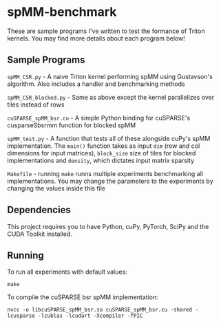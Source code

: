 # spMM-benchmark
These are sample programs I've written to test the formance of Triton kernels. You may find more details about each program below!

## Sample Programs
`spMM_CSR.py`  - A naive Triton kernel performing spMM using Gustavson's algorithm. Also includes a handler and benchmarking methods 

`spMM_CSR_blocked.py` - Same as above except the kernel parallelizes over tiles instead of rows 

`cuSPARSE_spMM_bsr.cu` - A simple Python binding for cuSPARSE's cusparseSbsrmm function for blocked spMM 

`spMM_test.py` - A function that tests all of these alongside cuPy's spMM implementation. The `main()` function takes as input `dim` 
(row and col dimensions for input matrices), `block_size` size of tiles for blocked implementations and `density`, which dictates input matrix sparsity 

`Makefile` - running `make` runns multiple experiments benchmarking all implementations. You may change the parameters to the experiments by changing the values inside this file

## Dependencies
This project requires you to have Python, cuPy, PyTorch, SciPy and the CUDA Toolkit installed.

## Running
To run all experiments with default values:
```
make
```

To compile the cuSPARSE bsr spMM implementation:
```
nvcc -o libcuSPARSE_spMM_bsr.so cuSPARSE_spMM_bsr.cu -shared -lcusparse -lcublas -lcudart -Xcompiler -fPIC
```
